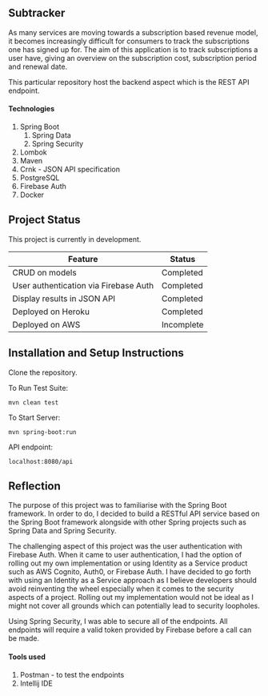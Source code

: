 ## Subtracker

As many services are moving towards a subscription based revenue model, it becomes increasingly difficult for consumers to track the subscriptions one has signed up for. The aim of this application is to track subscriptions a user have, giving an overview on the subscription cost, subscription period and renewal date. 

This particular repository host the backend aspect which is the REST API endpoint.

#### Technologies
1. Spring Boot
   1. Spring Data
   2. Spring Security
2. Lombok
3. Maven
4. Crnk - JSON API specification
5. PostgreSQL
6. Firebase Auth
7. Docker


## Project Status

This project is currently in development. 

|Feature|Status  |
|--|--|
|CRUD on models|Completed  |
|User authentication via Firebase Auth|Completed  |
|Display results in JSON API| Completed
| Deployed on Heroku| Completed
|Deployed on AWS| Incomplete


## Installation and Setup Instructions

Clone the repository. 

To Run Test Suite:  

`mvn clean test`  

To Start Server:

`mvn spring-boot:run`  

API endpoint:

`localhost:8080/api`  

## Reflection

The purpose of this project was to familiarise with the Spring Boot framework. In order to do, I decided to build a RESTful API service based on the Spring Boot framework alongside with other Spring projects such as Spring Data and Spring Security. 

The challenging aspect of this project was the user authentication with Firebase Auth. When it came to user authentication, I had the option of rolling out my own implementation or using Identity as a Service product such as AWS Cognito, Auth0, or Firebase Auth. I have decided to go forth with using an Identity as a Service approach as I believe developers should avoid reinventing the wheel especially when it comes to the security aspects of a project. Rolling out my implementation would not be ideal as I might not cover all grounds which can potentially lead to security loopholes. 

Using Spring Security, I was able to secure all of the endpoints. All endpoints will require a valid token provided by Firebase before a call can be made. 

#### Tools used
1. Postman  - to test the endpoints
2. Intellij IDE
